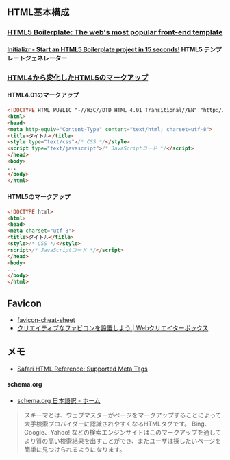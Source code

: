 ## HTML基本構成

### [HTML5 Boilerplate: The web's most popular front-end template](http://html5boilerplate.com/)

#### [Initializr - Start an HTML5 Boilerplate project in 15 seconds!](http://www.initializr.com/) HTML5 テンプレートジェネレーター

### [HTML4から変化したHTML5のマークアップ](http://codezine.jp/article/detail/5600)

#### HTML4.01のマークアップ

```html
<!DOCTYPE HTML PUBLIC "-//W3C//DTD HTML 4.01 Transitional//EN" "http://www.w3.org/TR/html4/loose.dtd">
<html>
<head>
<meta http-equiv="Content-Type" content="text/html; charset=utf-8">
<title>タイトル</title>
<style type="text/css">/* CSS */</style>
<script type="text/javascript">/* JavaScriptコード */</script>
</head>
<body>
...
</body>
</html>
```

#### HTML5のマークアップ

```html
<!DOCTYPE html>
<html>
<head>
<meta charset="utf-8">
<title>タイトル</title>
<style>/* CSS */</style>
<script>/* JavaScriptコード */</script>
</head>
<body>
...
</body>
</html>
```


## Favicon
- [favicon-cheat-sheet](https://github.com/audreyr/favicon-cheat-sheet)
- [クリエイティブなファビコンを設置しよう | Webクリエイターボックス](http://www.webcreatorbox.com/tech/favicon/)


## メモ

- [Safari HTML Reference: Supported Meta Tags](http://developer.apple.com/library/safari/documentation/appleapplications/reference/SafariHTMLRef/Articles/MetaTags.html)

#### schema.org
- [schema.org 日本語訳 - ホーム](http://schema-ja.appspot.com/)

> スキーマとは、ウェブマスターがページをマークアップすることによって大手検索プロバイダーに認識されやすくなるHTMLタグです。 Bing、Google、Yahoo! などの検索エンジンサイトはこのマークアップを通してより質の高い検索結果を出すことができ、またユーザは探したいページを簡単に見つけられるようになります。
